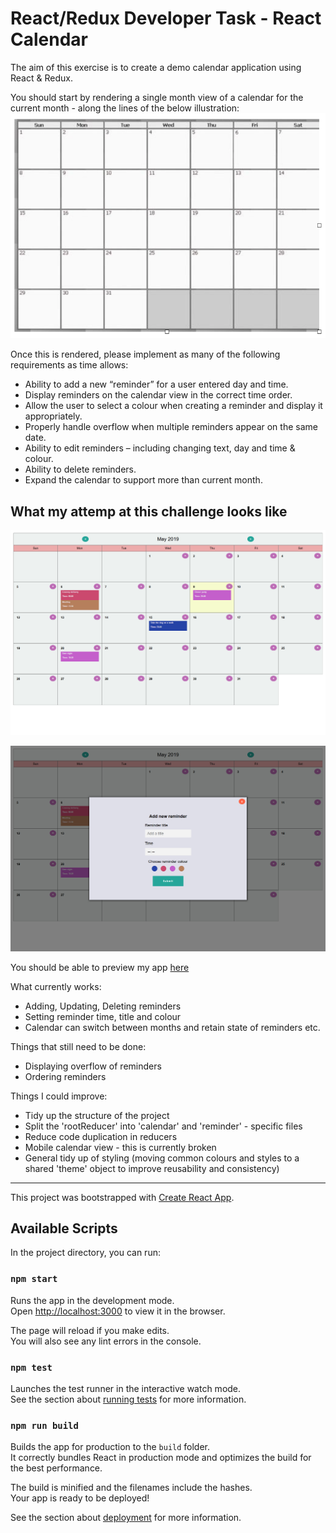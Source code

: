 # React/Redux Developer Task - React Calendar

The aim of this exercise is to create a demo calendar application using React & Redux.

You should start by rendering a single month view of a calendar for the current month - along the lines of the below illustration:
![Calendar design](assets/react-calendar-dev-test.png)

Once this is rendered, please implement as many of the following requirements as time allows:

- Ability to add a new “reminder” for a user entered day and time.
- Display reminders on the calendar view in the correct time order.
- Allow the user to select a colour when creating a reminder and display it appropriately.
- Properly handle overflow when multiple reminders appear on the same date.
- Ability to edit reminders – including changing text, day and time & colour.
- Ability to delete reminders.
- Expand the calendar to support more than current month.

## What my attemp at this challenge looks like

![My attemp 1](assets/my-attempt1.png)

![My attemp 2](assets/my-attempt2.png)

You should be able to preview my app [here](https://5cd49f9b0f75d2a4d58109a4--vibrant-bartik-08bf10.netlify.com/)

What currently works:

- Adding, Updating, Deleting reminders
- Setting reminder time, title and colour
- Calendar can switch between months and retain state of reminders etc.

Things that still need to be done:

- Displaying overflow of reminders
- Ordering reminders

Things I could improve:

- Tidy up the structure of the project
- Split the 'rootReducer' into 'calendar' and 'reminder' - specific files
- Reduce code duplication in reducers
- Mobile calendar view - this is currently broken
- General tidy up of styling (moving common colours and styles to a shared 'theme' object to improve reusability and consistency)

---

This project was bootstrapped with [Create React App](https://github.com/facebook/create-react-app).

## Available Scripts

In the project directory, you can run:

### `npm start`

Runs the app in the development mode.<br>
Open [http://localhost:3000](http://localhost:3000) to view it in the browser.

The page will reload if you make edits.<br>
You will also see any lint errors in the console.

### `npm test`

Launches the test runner in the interactive watch mode.<br>
See the section about [running tests](https://facebook.github.io/create-react-app/docs/running-tests) for more information.

### `npm run build`

Builds the app for production to the `build` folder.<br>
It correctly bundles React in production mode and optimizes the build for the best performance.

The build is minified and the filenames include the hashes.<br>
Your app is ready to be deployed!

See the section about [deployment](https://facebook.github.io/create-react-app/docs/deployment) for more information.
